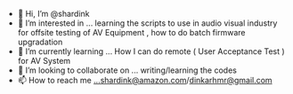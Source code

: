 - 👋 Hi, I’m @shardink
- 👀 I’m interested in ... learning the scripts to use in audio visual industry for offsite testing of AV Equipment , how to do batch firmware upgradation 
- 🌱 I’m currently learning ... How I can do remote ( User Acceptance Test ) for AV System
- 💞️ I’m looking to collaborate on ... writing/learning the codes 
- 📫 How to reach me ...shardink@amazon.com/dinkarhmr@gmail.com

<!---
shardink/shardink is a ✨ special ✨ repository because its `README.md` (this file) appears on your GitHub profile.
You can click the Preview link to take a look at your changes.
--->
